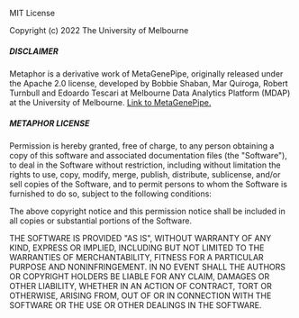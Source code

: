 MIT License

Copyright (c) 2022 The University of Melbourne

##### DISCLAIMER
Metaphor is a derivative work of MetaGenePipe, originally released under the
Apache 2.0 license, developed by Bobbie Shaban, Mar Quiroga, Robert Turnbull
and Edoardo Tescari at Melbourne Data Analytics Platform (MDAP) at the
University of Melbourne.
[Link to MetaGenePipe.](https://gitlab.unimelb.edu.au/bshaban/metaGenePipe/)

##### METAPHOR LICENSE
Permission is hereby granted, free of charge, to any person obtaining a copy
of this software and associated documentation files (the "Software"), to deal
in the Software without restriction, including without limitation the rights
to use, copy, modify, merge, publish, distribute, sublicense, and/or sell
copies of the Software, and to permit persons to whom the Software is
furnished to do so, subject to the following conditions:

The above copyright notice and this permission notice shall be included in all
copies or substantial portions of the Software.

THE SOFTWARE IS PROVIDED "AS IS", WITHOUT WARRANTY OF ANY KIND, EXPRESS OR
IMPLIED, INCLUDING BUT NOT LIMITED TO THE WARRANTIES OF MERCHANTABILITY,
FITNESS FOR A PARTICULAR PURPOSE AND NONINFRINGEMENT. IN NO EVENT SHALL THE
AUTHORS OR COPYRIGHT HOLDERS BE LIABLE FOR ANY CLAIM, DAMAGES OR OTHER
LIABILITY, WHETHER IN AN ACTION OF CONTRACT, TORT OR OTHERWISE, ARISING FROM,
OUT OF OR IN CONNECTION WITH THE SOFTWARE OR THE USE OR OTHER DEALINGS IN THE
SOFTWARE.
